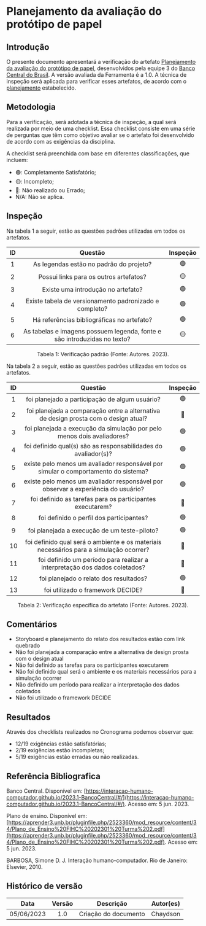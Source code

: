 # Planejamento da avaliação do protótipo de papel

## Introdução
O presente documento apresentará a verificação do artefato [Planejamento da avaliação do protótipo de papel](https://interacao-humano-computador.github.io/2023.1-BancoCentral/#/design_prototipo/prototipo_papel/planejamento_avaliacao?id=refer%c3%aancia-bibliogr%c3%a1fica), desenvolvidos pela equipe 3 do [Banco Central do Brasil](https://interacao-humano-computador.github.io/2023.1-BancoCentral/). A versão avaliada da Ferramenta é a 1.0. A técnica de inspeção será aplicada para verificar esses artefatos, de acordo com o [planejamento](../planejamento.md) estabelecido.

## Metodologia

Para a verificação, será adotada a técnica de inspeção, a qual será realizada por meio de uma checklist. Essa checklist consiste em uma série de perguntas que têm como objetivo avaliar se o artefato foi desenvolvido de acordo com as exigências da disciplina.

A checklist será preenchida com base em diferentes classificações, que incluem:

- 🟢: Completamente Satisfatório;
- 🟡: Incompleto;
- 🔴: Não realizado ou Errado;
- N/A: Não se aplica.

## Inspeção

Na tabela 1 a seguir, estão as questões padrões utilizadas em todos os artefatos.

| ID |                                 Questão                                 | Inspeção |
| :-: | :-----------------------------------------------------------------------: | :--------: |
| 1 |                 As legendas estão no padrão do projeto?                 |     🟢    |
| 2 |                  Possui links para os outros artefatos?                  |     🟡     |
| 3 |                   Existe uma introdução no artefato?                   |     🟢     |
| 4 |          Existe tabela de versionamento padronizado e completo?          |     🟢     |
| 5 |               Há referências bibliográficas no artefato?               |     🟢     |
| 6 | As tabelas e imagens possuem legenda, fonte e são introduzidas no texto? |     🟡     |

<div style="text-align: center">
    <p> Tabela 1: Verificação padrão (Fonte: Autores. 2023).</p>
</div>

Na tabela 2 a seguir, estão as questões padrões utilizadas em todos os artefatos.

| ID |                            Questão                            | Inspeção |
| :-: | :-------------------------------------------------------------: | :--------: |
| 1 | foi planejado a participação de algum usuário? |     🟢     |
| 2 | foi planejada a comparação entre a alternativa de design prosta com o design atual? | 🔴  |
| 3 | foi planejada a execução da simulação por pelo menos dois avaliadores? |     🟢     |
| 4 | foi definido qual(s) são as responsabilidades do avaliador(s)? |    🟢     |
| 5 | existe pelo menos um avaliador responsável por simular o comportamento do sistema? |  🟢   |
| 6 | existe pelo menos um avaliador responsável por observar a experiência do usuário? |     🟢     |
| 7 | foi definido as tarefas para os participantes executarem? |     🔴     |
| 8 | foi definido o perfil dos participantes? |     🟢     |
| 9 | foi planejada a execução de um teste-piloto? |     🟢     |
| 10 | foi definido qual será o ambiente e os materiais necessários para a simulação ocorrer? | 🔴 |
| 11 | foi definido um período para realizar a interpretação dos dados coletados? |     🔴     |
| 12 | foi planejado o relato dos resultados?|     🟢     |
| 13 | foi utilizado o framework DECIDE?|     🔴     |

<div style="text-align: center">
    <p> Tabela 2: Verificação específica do artefato (Fonte: Autores. 2023).</p>
</div>

## Comentários
- Storyboard e planejamento do relato dos resultados estão com link quebrado
- Não foi planejada a comparação entre a alternativa de design prosta com o design atual
- Não foi definido as tarefas para os participantes executarem
- Não foi definido qual será o ambiente e os materiais necessários para a simulação ocorrer
- Não definido um período para realizar a interpretação dos dados coletados
- Não foi utilizado o framework DECIDE


## Resultados
Através dos checklists realizados no Cronograma podemos observar que:

- 12/19 exigências estão satisfatórias;
- 2/19 exigências estão incompletas;
- 5/19 exigências estão erradas ou não realizadas.

## Referência Bibliografica‌
Banco Central. Disponível em: [https://interacao-humano-computador.github.io/2023.1-BancoCentral/#/](https://interacao-humano-computador.github.io/2023.1-BancoCentral/#/). Acesso em: 5 jun. 2023.‌

Plano de ensino. Disponível em: [https://aprender3.unb.br/pluginfile.php/2523360/mod_resource/content/34/Plano_de_Ensino%20FIHC%20202301%20Turma%202.pdf](https://aprender3.unb.br/pluginfile.php/2523360/mod_resource/content/34/Plano_de_Ensino%20FIHC%20202301%20Turma%202.pdf). Acesso em: 5 jun. 2023.‌

BARBOSA, Simone D. J. Interação humano-computador. Rio de Janeiro: Elsevier, 2010.

## Histórico de versão

|    Data    | Versão |      Descrição      | Autor(es) |
| :--------: | :-----: | :--------------------: | :-------: |
| 05/06/2023 |   1.0   | Criação do documento |   Chaydson   |
